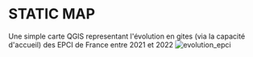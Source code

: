 # STATIC MAP
Une simple carte QGIS representant l'évolution en gites (via la capacité d'accueil) des EPCI de France entre 2021 et 2022
![evolution_epci](https://user-images.githubusercontent.com/72470212/221260558-d9ec8b2d-4247-4b71-aac5-68344bba2007.png)

